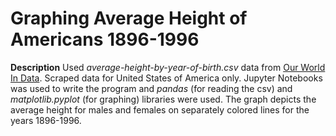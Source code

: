 # Graphing Average Height of Americans 1896-1996

**Description**
Used *average-height-by-year-of-birth.csv* data from [Our World In Data](https://ourworldindata.org/).
Scraped data for United States of America only. Jupyter Notebooks was used to write the program and 
*pandas* (for reading the csv) and *matplotlib.pyplot* (for graphing) libraries were used. The graph 
depicts the average height for males and females on separately colored lines for the years 1896-1996.



